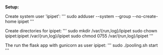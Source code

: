 **Setup:**

Create system user 'ipipet':
'''
    sudo adduser --system --group --no-create-home ipipet
 '''

Create directories for ipipet:
'''
    sudo mkdir /var/{run,log}/ipipet
    sudo chown ipipet:ipipet /var/{run,log}/ipipet
    sudo chmod 0755 /var/{run,log}/ipipet
 '''

The run the flask app with gunicorn as user ipipet:
'''
    sudo ./pooling.sh start
'''
